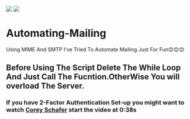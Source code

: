 ![](https://img.shields.io/static/v1?label=Phase&message=Done&color=blueviolet&style=flat&logo=appveyor)    ![](https://img.shields.io/static/v1?label=License&message=MIT&color=blueviolet&style=flat&logo=appveyor)

# Automating-Mailing
Using MIME And SMTP I've Tried To Automate Mailing Just For Fun😊😊😊

## Before Using The Script Delete The While Loop And Just Call The Fucntion.OtherWise You will overload The Server.


### If you have 2-Factor Authentication Set-up you might want to watch [Corey Schafer](https://www.youtube.com/watch?v=JRCJ6RtE3xU) start the video at 0:38s
